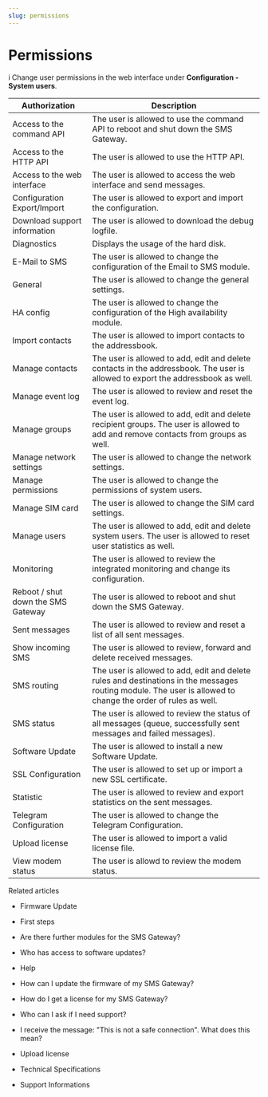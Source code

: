 ```yaml
---
slug: permissions
---
```


# Permissions

i Change user permissions in the web interface under **Configuration - System
users**.

Authorization |  Description  
---|---  
Access to the command API |  The user is allowed to use the command API to reboot and shut down the SMS Gateway.  
Access to the HTTP API |  The user is allowed to use the HTTP API.  
Access to the web interface  |  The user is allowed to access the web interface and send messages.  
Configuration Export/Import  |  The user is allowed to export and import the configuration.  
Download support information  |  The user is allowed to download the debug logfile.  
Diagnostics | Displays the usage of the hard disk.  
E-Mail to SMS  |  The user is allowed to change the configuration of the Email to SMS module.  
General |  The user is allowed to change the general settings.  
HA config  |  The user is allowed to change the configuration of the High availability module.  
Import contacts  |  The user is allowed to import contacts to the addressbook.  
Manage contacts  |  The user is allowed to add, edit and delete contacts in the addressbook. The user is allowed to export the addressbook as well.  
Manage event log  |  The user is allowed to review and reset the event log.  
Manage groups  |  The user is allowed to add, edit and delete recipient groups. The user is allowed to add and remove contacts from groups as well.  
Manage network settings  |  The user is allowed to change the network settings.  
Manage permissions  |  The user is allowed to change the permissions of system users.  
Manage SIM card |  The user is allowed to change the SIM card settings.  
Manage users  |  The user is allowed to add, edit and delete system users. The user is allowed to reset user statistics as well.  
Monitoring |  The user is allowed to review the integrated monitoring and change its configuration.   
Reboot / shut down the SMS Gateway  |  The user is allowed to reboot and shut down the SMS Gateway.  
Sent messages  |  The user is allowed to review and reset a list of all sent messages.  
Show incoming SMS  |  The user is allowed to review, forward and delete received messages.  
SMS routing  |  The user is allowed to add, edit and delete rules and destinations in the messages routing module. The user is allowed to change the order of rules as well.  
SMS status  |  The user is allowed to review the status of all messages (queue, successfully sent messages and failed messages).  
Software Update  |  The user is allowed to install a new Software Update.  
SSL Configuration  |  The user is allowed to set up or import a new SSL certificate.  
Statistic |  The user is allowed to review and export statistics on the sent messages.  
Telegram Configuration  |  The user is allowed to change the Telegram Configuration.  
Upload license  |  The user is allowed to import a valid license file.   
View modem status  |  The user is allowd to review the modem status.  
  
Related articles

  * Firmware Update

  * First steps 

  * Are there further modules for the SMS Gateway?
  * Who has access to software updates?

  * Help

  * How can I update the firmware of my SMS Gateway?

  * How do I get a license for my SMS Gateway?

  * Who can I ask if I need support?

  * I receive the message: "This is not a safe connection". What does this mean?

  * Upload license

  * Technical Specifications
  * Support Informations

